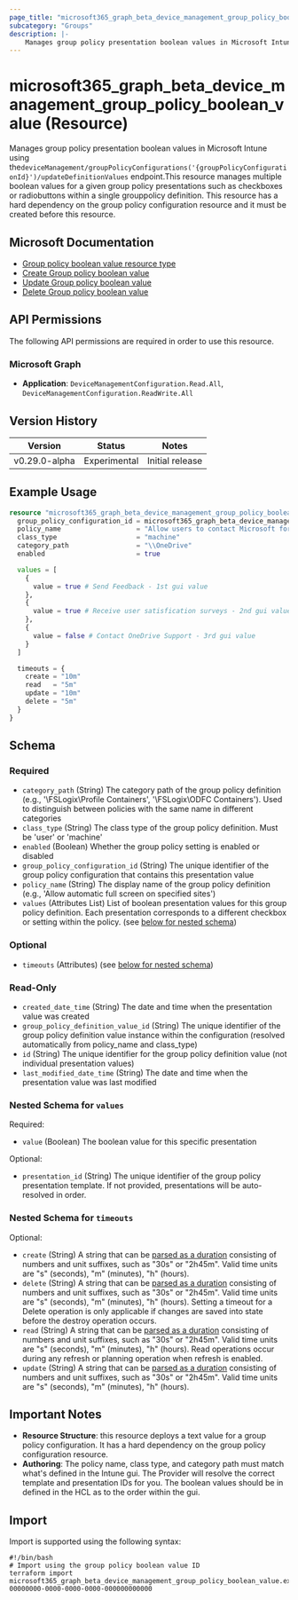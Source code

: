 ```yaml
---
page_title: "microsoft365_graph_beta_device_management_group_policy_boolean_value Resource - terraform-provider-microsoft365"
subcategory: "Groups"
description: |-
    Manages group policy presentation boolean values in Microsoft Intune using thedeviceManagement/groupPolicyConfigurations('{groupPolicyConfigurationId}')/updateDefinitionValues endpoint.This resource manages multiple boolean values for a given group policy presentations such as checkboxes or radiobuttons within a single grouppolicy definition. This resource has a hard dependency on the group policy configuration resource and it must be created before this resource.
---
```


# microsoft365_graph_beta_device_management_group_policy_boolean_value (Resource)

Manages group policy presentation boolean values in Microsoft Intune using the`deviceManagement/groupPolicyConfigurations('{groupPolicyConfigurationId}')/updateDefinitionValues` endpoint.This resource manages multiple boolean values for a given group policy presentations such as checkboxes or radiobuttons within a single grouppolicy definition. This resource has a hard dependency on the group policy configuration resource and it must be created before this resource.

## Microsoft Documentation

- [Group policy boolean value resource type](https://learn.microsoft.com/en-us/graph/api/resources/intune-grouppolicy-grouppolicypresentationvalueboolean?view=graph-rest-beta)
- [Create Group policy boolean value](https://learn.microsoft.com/en-us/graph/api/intune-grouppolicy-grouppolicypresentationvalueboolean-create?view=graph-rest-beta)
- [Update Group policy boolean value](https://learn.microsoft.com/en-us/graph/api/intune-grouppolicy-grouppolicypresentationvalueboolean-update?view=graph-rest-beta)
- [Delete Group policy boolean value](https://learn.microsoft.com/en-us/graph/api/intune-grouppolicy-grouppolicypresentationvalueboolean-delete?view=graph-rest-beta)

## API Permissions

The following API permissions are required in order to use this resource.

### Microsoft Graph

- **Application**: `DeviceManagementConfiguration.Read.All`, `DeviceManagementConfiguration.ReadWrite.All`

## Version History

| Version | Status | Notes |
|---------|--------|-------|
| v0.29.0-alpha | Experimental | Initial release |

## Example Usage

```terraform
resource "microsoft365_graph_beta_device_management_group_policy_boolean_value" "allow_users_to_contact_microsoft_for_feedback_and_support" {
  group_policy_configuration_id = microsoft365_graph_beta_device_management_group_policy_configuration.example_with_assignments.id
  policy_name                   = "Allow users to contact Microsoft for feedback and support"
  class_type                    = "machine"
  category_path                 = "\\OneDrive"
  enabled                       = true

  values = [
    {
      value = true # Send Feedback - 1st gui value
    },
    {
      value = true # Receive user satisfication surveys - 2nd gui value
    },
    {
      value = false # Contact OneDrive Support​ - 3rd gui value
    }
  ]

  timeouts = {
    create = "10m"
    read   = "5m"
    update = "10m"
    delete = "5m"
  }
}
```

<!-- schema generated by tfplugindocs -->
## Schema

### Required

- `category_path` (String) The category path of the group policy definition (e.g., '\FSLogix\Profile Containers', '\FSLogix\ODFC Containers'). Used to distinguish between policies with the same name in different categories
- `class_type` (String) The class type of the group policy definition. Must be 'user' or 'machine'
- `enabled` (Boolean) Whether the group policy setting is enabled or disabled
- `group_policy_configuration_id` (String) The unique identifier of the group policy configuration that contains this presentation value
- `policy_name` (String) The display name of the group policy definition (e.g., 'Allow automatic full screen on specified sites')
- `values` (Attributes List) List of boolean presentation values for this group policy definition. Each presentation corresponds to a different checkbox or setting within the policy. (see [below for nested schema](#nestedatt--values))

### Optional

- `timeouts` (Attributes) (see [below for nested schema](#nestedatt--timeouts))

### Read-Only

- `created_date_time` (String) The date and time when the presentation value was created
- `group_policy_definition_value_id` (String) The unique identifier of the group policy definition value instance within the configuration (resolved automatically from policy_name and class_type)
- `id` (String) The unique identifier for the group policy definition value (not individual presentation values)
- `last_modified_date_time` (String) The date and time when the presentation value was last modified

<a id="nestedatt--values"></a>
### Nested Schema for `values`

Required:

- `value` (Boolean) The boolean value for this specific presentation

Optional:

- `presentation_id` (String) The unique identifier of the group policy presentation template. If not provided, presentations will be auto-resolved in order.


<a id="nestedatt--timeouts"></a>
### Nested Schema for `timeouts`

Optional:

- `create` (String) A string that can be [parsed as a duration](https://pkg.go.dev/time#ParseDuration) consisting of numbers and unit suffixes, such as "30s" or "2h45m". Valid time units are "s" (seconds), "m" (minutes), "h" (hours).
- `delete` (String) A string that can be [parsed as a duration](https://pkg.go.dev/time#ParseDuration) consisting of numbers and unit suffixes, such as "30s" or "2h45m". Valid time units are "s" (seconds), "m" (minutes), "h" (hours). Setting a timeout for a Delete operation is only applicable if changes are saved into state before the destroy operation occurs.
- `read` (String) A string that can be [parsed as a duration](https://pkg.go.dev/time#ParseDuration) consisting of numbers and unit suffixes, such as "30s" or "2h45m". Valid time units are "s" (seconds), "m" (minutes), "h" (hours). Read operations occur during any refresh or planning operation when refresh is enabled.
- `update` (String) A string that can be [parsed as a duration](https://pkg.go.dev/time#ParseDuration) consisting of numbers and unit suffixes, such as "30s" or "2h45m". Valid time units are "s" (seconds), "m" (minutes), "h" (hours).

## Important Notes

- **Resource Structure**: this resource deploys a text value for a group policy configuration. 
It has a hard dependency on the group policy configuration resource.
- **Authoring**: The policy name, class type, and category path must match what's defined in the Intune gui. The Provider
will resolve the correct template and presentation IDs for you. The boolean values should be in defined in the HCL
as to the order within the gui.

## Import

Import is supported using the following syntax:

```shell
#!/bin/bash
# Import using the group policy boolean value ID
terraform import microsoft365_graph_beta_device_management_group_policy_boolean_value.example 00000000-0000-0000-0000-000000000000
``` 